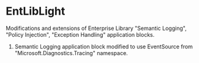 # EntLibLight
Modifications and extensions of Enterprise Library "Semantic Logging", "Policy Injection", "Exception Handling" application blocks.

1. Semantic Logging application block modified to use EventSource from "Microsoft.Diagnostics.Tracing" namespace.
